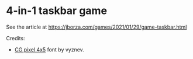 # 4-in-1 taskbar game

See the article at https://jborza.com/games/2021/01/29/game-taskbar.html

Credits:
- [CG pixel 4x5](https://fontstruct.com/fontstructions/show/1404171/cg-pixel-4x5) font by vyznev.
